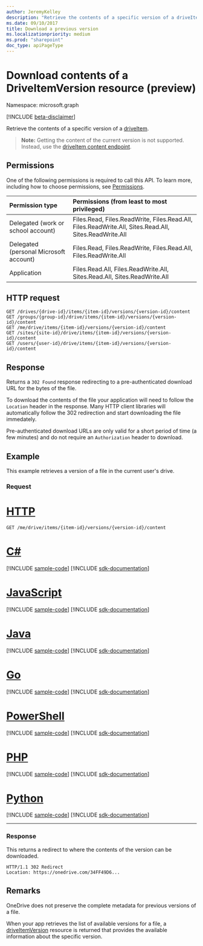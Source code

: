 ```yaml
---
author: JeremyKelley
description: "Retrieve the contents of a specific version of a driveItem. "
ms.date: 09/10/2017
title: Download a previous version
ms.localizationpriority: medium
ms.prod: "sharepoint"
doc_type: apiPageType
---
```

# Download contents of a DriveItemVersion resource (preview)

Namespace: microsoft.graph

[!INCLUDE [beta-disclaimer](../../includes/beta-disclaimer.md)]

Retrieve the contents of a specific version of a [driveItem](../resources/driveitem.md). 

>**Note:** Getting the content of the current version is not supported. Instead, use the [driveItem content endpoint](driveitem-get-content.md).

## Permissions

One of the following permissions is required to call this API. To learn more, including how to choose permissions, see [Permissions](/graph/permissions-reference).

|Permission type      | Permissions (from least to most privileged)              |
|:--------------------|:---------------------------------------------------------|
|Delegated (work or school account) | Files.Read, Files.ReadWrite, Files.Read.All, Files.ReadWrite.All, Sites.Read.All, Sites.ReadWrite.All    |
|Delegated (personal Microsoft account) | Files.Read, Files.ReadWrite, Files.Read.All, Files.ReadWrite.All    |
|Application | Files.Read.All, Files.ReadWrite.All, Sites.Read.All, Sites.ReadWrite.All |


## HTTP request

<!-- { "blockType": "ignored"} -->

```http
GET /drives/{drive-id}/items/{item-id}/versions/{version-id}/content
GET /groups/{group-id}/drive/items/{item-id}/versions/{version-id}/content
GET /me/drive/items/{item-id}/versions/{version-id}/content
GET /sites/{site-id}/drive/items/{item-id}/versions/{version-id}/content
GET /users/{user-id}/drive/items/{item-id}/versions/{version-id}/content
```

## Response

Returns a `302 Found` response redirecting to a pre-authenticated download URL for the bytes of the file.

To download the contents of the file your application will need to follow the `Location` header in the response.
Many HTTP client libraries will automatically follow the 302 redirection and start downloading the file immedately.

Pre-authenticated download URLs are only valid for a short period of time (a few minutes) and do not require an `Authorization` header to download.

## Example

This example retrieves a version of a file in the current user's drive.

### Request


# [HTTP](#tab/http)
<!-- { "blockType": "request", "name": "get-version-contents", "scopes": "files.read", "tags": "service.graph" } -->

```msgraph-interactive
GET /me/drive/items/{item-id}/versions/{version-id}/content
```

# [C#](#tab/csharp)
[!INCLUDE [sample-code](../includes/snippets/csharp/get-version-contents-csharp-snippets.md)]
[!INCLUDE [sdk-documentation](../includes/snippets/snippets-sdk-documentation-link.md)]

# [JavaScript](#tab/javascript)
[!INCLUDE [sample-code](../includes/snippets/javascript/get-version-contents-javascript-snippets.md)]
[!INCLUDE [sdk-documentation](../includes/snippets/snippets-sdk-documentation-link.md)]

# [Java](#tab/java)
[!INCLUDE [sample-code](../includes/snippets/java/get-version-contents-java-snippets.md)]
[!INCLUDE [sdk-documentation](../includes/snippets/snippets-sdk-documentation-link.md)]

# [Go](#tab/go)
[!INCLUDE [sample-code](../includes/snippets/go/get-version-contents-go-snippets.md)]
[!INCLUDE [sdk-documentation](../includes/snippets/snippets-sdk-documentation-link.md)]

# [PowerShell](#tab/powershell)
[!INCLUDE [sample-code](../includes/snippets/powershell/get-version-contents-powershell-snippets.md)]
[!INCLUDE [sdk-documentation](../includes/snippets/snippets-sdk-documentation-link.md)]

# [PHP](#tab/php)
[!INCLUDE [sample-code](../includes/snippets/php/get-version-contents-php-snippets.md)]
[!INCLUDE [sdk-documentation](../includes/snippets/snippets-sdk-documentation-link.md)]

# [Python](#tab/python)
[!INCLUDE [sample-code](../includes/snippets/python/get-version-contents-python-snippets.md)]
[!INCLUDE [sdk-documentation](../includes/snippets/snippets-sdk-documentation-link.md)]

---

### Response

This returns a redirect to where the contents of the version can be downloaded.

<!-- { "blockType": "response", "isEmpty": true  } -->

```http
HTTP/1.1 302 Redirect
Location: https://onedrive.com/34FF49D6...
```


## Remarks

OneDrive does not preserve the complete metadata for previous versions of a file.

When your app retrieves the list of available versions for a file, a [driveItemVersion](../resources/driveitemversion.md) resource is returned that provides the available information about the specific version.

<!--
{
  "type": "#page.annotation",
  "description": "List, review, and download previous versions of a driveItem",
  "keywords": "version, version history, versions",
  "section": "documentation",
  "tocPath": "Items/Version history",
  "suppressions": [
  ]
}
-->


